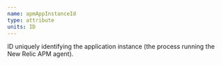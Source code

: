 ```yaml
---
name: apmAppInstanceId
type: attribute
units: ID
---
```


ID uniquely identifying the application instance (the process running the New Relic APM agent).